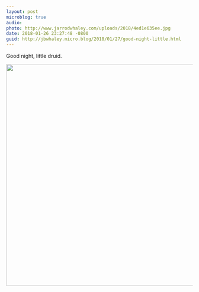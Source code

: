 ```yaml
---
layout: post
microblog: true
audio: 
photo: http://www.jarrodwhaley.com/uploads/2018/4ed1e635ee.jpg
date: 2018-01-26 23:27:48 -0800
guid: http://jbwhaley.micro.blog/2018/01/27/good-night-little.html
---
```

Good night, little druid.

<img src="http://www.jarrodwhaley.com/uploads/2018/4ed1e635ee.jpg" width="600" height="600" />
